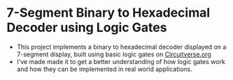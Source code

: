 # 7-Segment Binary to Hexadecimal Decoder using Logic Gates

- This project implements a binary to hexadecimal decoder displayed on a 7-segment display, built using basic logic gates on [Circuitverse.org](Circuitverse.org)
- I've made made it to get a better understanding of how logic gates work and how they can be implemented in real world applications.
